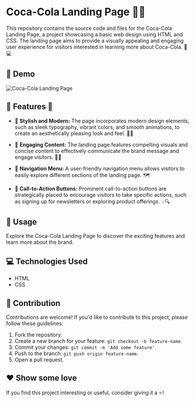 # Coca-Cola Landing Page 🥤🌐

This repository contains the source code and files for the Coca-Cola Landing Page, a project showcasing a basic web design using HTML and CSS. The landing page aims to provide a visually appealing and engaging user experience for visitors interested in learning more about Coca-Cola. 🎉💻
## 📸 Demo

![Coca-Cola Landing Page](https://github.com/LearnerAnuja/Coco-ColaLandingPage/assets/96904529/ba153374-030c-46ce-8db3-9bfff08b0509)
## 🌟 Features 🚀

- 🔸 **Stylish and Modern:** The page incorporates modern design elements, such as sleek typography, vibrant colors, and smooth animations, to create an aesthetically pleasing look and feel. 🎨✨

- 🔸 **Engaging Content:** The landing page features compelling visuals and concise content to effectively communicate the brand message and engage visitors. 📸📝

- 🔸 **Navigation Menu:** A user-friendly navigation menu allows visitors to easily explore different sections of the landing page. 🗺️

- 🔸 **Call-to-Action Buttons:** Prominent call-to-action buttons are strategically placed to encourage visitors to take specific actions, such as signing up for newsletters or exploring product offerings. 💡🔍



## 🚀 Usage

Explore the Coca-Cola Landing Page to discover the exciting features and learn more about the brand.

## 💻 Technologies Used

- HTML
- CSS

## 🤝 Contribution

Contributions are welcome! If you'd like to contribute to this project, please follow these guidelines:

1. Fork the repository.
2. Create a new branch for your feature: `git checkout -b feature-name`.
3. Commit your changes: `git commit -m 'Add some feature'`.
4. Push to the branch: `git push origin feature-name`.
5. Open a pull request.

## ❤️ Show some love

If you find this project interesting or useful, consider giving it a ⭐️!

